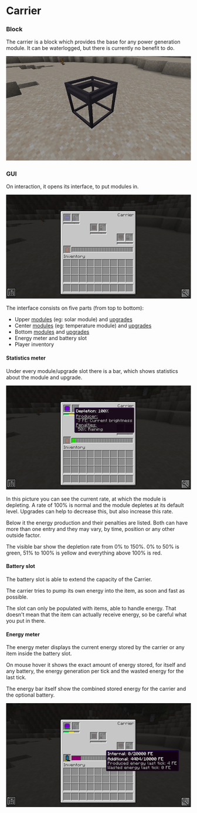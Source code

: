 # Carrier

### Block
The carrier is a block which provides the base for any power generation module.
It can be waterlogged, but there is currently no benefit to do.

![](carrier_block_empty.png)

### GUI
On interaction, it opens its interface, to put modules in.

![](carrier_gui_empty.png)

The interface consists on five parts (from top to bottom):
- Upper [modules](MODULES.MD) (eg: solar module) and [upgrades](UPGRADES.MD)
- Center [modules](MODULES.MD) (eg: temperature module) and [upgrades](UPGRADES.MD)
- Bottom [modules](MODULES.MD) and [upgrades](UPGRADES.MD)
- Energy meter and battery slot
- Player inventory

#### Statistics meter
Under every module/upgrade slot there is a bar, which shows statistics about the module and upgrade.

![](carrier_gui_statistics_bar.png)

In this picture you can see the current rate, at which the module is depleting.
A rate of 100% is normal and the module depletes at its default level.
Upgrades can help to decrease this, but also increase this rate.

Below it the energy production and their penalties are listed.
Both can have more than one entry and they may vary, by time, position or any other outside factor.

The visible bar show the depletion rate from 0% to 150%.
0% to 50% is green, 51% to 100% is yellow and everything above 100% is red.

#### Battery slot
The battery slot is able to extend the capacity of the Carrier.

The carrier tries to pump its own energy into the item, as soon and fast as possible.

The slot can only be populated with items, able to handle energy.
That doesn't mean that the item can actually receive energy, so be careful what you put in there.

#### Energy meter
The energy meter displays the current energy stored by the carrier or any item inside the battery slot.

On mouse hover it shows the exact amount of energy stored, for itself and any battery, the energy generation per tick and the wasted energy for the last tick.

The energy bar itself show the combined stored energy for the carrier and the optional battery.

![](carrier_gui_energy.png)